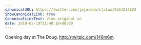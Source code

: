 ```yaml
---
canonicalURL: https://twitter.com/jmjordan/status/9354214824
ShowCanonicalLink: true
CanonicalLinkText: View original on
date: 2010-02-19T21:48:18+00:00
---
```

Opening day at The Doug. http://twitpic.com/146m6m